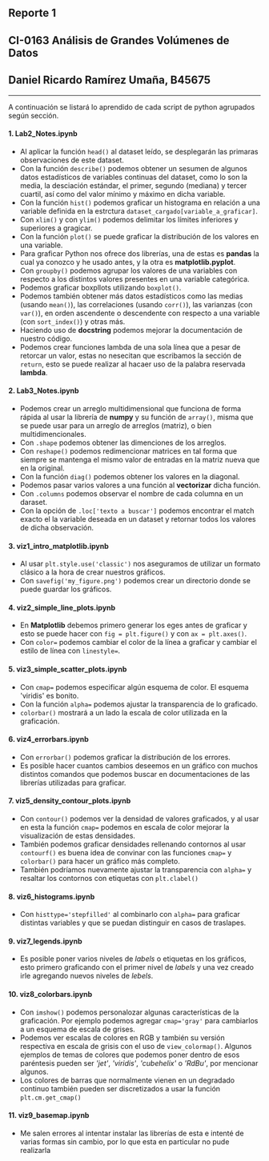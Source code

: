 
## Reporte 1
## CI-0163   Análisis de Grandes Volúmenes de Datos
## Daniel Ricardo Ramírez Umaña, B45675
***
A continuación se listará lo aprendido de cada script de python agrupados según sección.
#### 1. Lab2_Notes.ipynb
* Al aplicar la función `head()` al dataset leído, se desplegarán las primaras observaciones de este dataset.
* Con la función `describe()` podemos obtener un sesumen de algunos datos estadísticos de variables continuas del dataset, como lo son la media, la desciación estándar, el primer, segundo (mediana) y tercer cuartil, así como del valor mínimo y máximo en dicha variable.
* Con la función `hist()` podemos graficar un histograma en relación a una variable definida en la estrctura `dataset_cargado[variable_a_graficar]`.
* Con `xlim()` y con `ylim()` podemos delimitar los límites inferiores y superiores a gragicar.
* Con la función `plot()` se puede graficar la distribución de los valores en una variable.
* Para graficar Python nos ofrece dos librerías, una de estas es **pandas** la cual ya conozco y he usado antes, y la otra es **matplotlib.pyplot**.
* Con `groupby()` podemos agrupar los valores de una variables con respecto a los distintos valores presentes en una variable categórica.
* Podemos graficar boxpllots utilizando `boxplot()`.
* Podemos también obtener más datos estadísticos como las medias (usando `mean()`), las correlaciones (usando `corr()`), las varianzas (con `var()`), en orden ascendente o descendente con respecto a una variable (con `sort_index()`) y otras más.
* Haciendo uso de **docstring** podemos mejorar la documentación de nuestro código.
* Podemos crear funciones lambda de una sola línea que a pesar de retorcar un valor, estas no nesecitan que escribamos la sección de `return`, esto se puede realizar al hacaer uso de la palabra reservada **lambda**.
#### 2. Lab3_Notes.ipynb
* Podemos crear un arreglo multidimensional que funciona de forma rápida al usar la librería de **numpy** y su función de `array()`, misma que se puede usar para un arreglo de arreglos (matriz), o bien multidimencionales.
* Con `.shape` podemos obtener las dimenciones de los arreglos.
* Con `reshape()` podemos redimencionar matrices en tal forma que siempre se mantenga el mismo valor de entradas en la matriz nueva que en la original.
* Con la función `diag()` podemos obtener los valores en la diagonal.
* Podemos pasar varios valores a una función al **vectorizar** dicha función.
* Con `.columns` podemos observar el nombre de cada columna en un daraset.
* Con la opción de `.loc['texto a buscar']` podemos encontrar el match exacto el la variable deseada en un dataset y retornar todos los valores de dicha observación.
#### 3. viz1_intro_matplotlib.ipynb
* Al usar `plt.style.use('classic')` nos aseguramos de utilizar un formato clásico a la hora de crear nuestros gráficos.
* Con `savefig('my_figure.png')` podemos crear un directorio donde se puede guardar los gráficos.
#### 4. viz2_simple_line_plots.ipynb
* En **Matplotlib** debemos primero generar los eges antes de graficar y esto se puede hacer con `fig = plt.figure()` y con  `ax = plt.axes()`.
* Con `color=` podemos cambiar el color de la línea a graficar y cambiar el estilo de línea con `linestyle=`.
#### 5. viz3_simple_scatter_plots.ipynb
* Con `cmap=` podemos especificar algún esquema de color. El esquema 'viridis' es bonito.
* Con la función `alpha=` podemos ajustar la transparencia de lo graficado.
* `colorbar()` mostrará a un lado la escala de color utilizada en la graficación.
#### 6. viz4_errorbars.ipynb
* Con `errorbar()` podemos graficar la distribución de los errores.
* Es posible hacer cuantos cambios deseemos en un gráfico con muchos distintos comandos que podemos buscar en documentaciones de las librerías utilizadas para graficar.
#### 7. viz5_density_contour_plots.ipynb
* Con `contour()` podemos ver la densidad de valores graficados, y al usar en esta la función `cmap=` podemos en escala de color mejorar la visualización de estas densidades.
* También podemos graficar densidades rellenando contornos al usar `contourf()` es buena idea de convinar con las funciones `cmap=` y `colorbar()` para hacer un gráfico más completo.
* También podríamos nuevamente ajustar la transparencia con `alpha=` y resaltar los contornos con etiquetas con `plt.clabel()`
#### 8. viz6_histograms.ipynb
* Con `histtype='stepfilled'` al combinarlo con `alpha=` para graficar distintas variables y que se puedan distinguir en casos de traslapes.
#### 9. viz7_legends.ipynb
* Es posible poner varios niveles de *labels* o etiquetas en los gráficos, esto primero graficando con el primer nivel de *labels* y una vez creado irle agregando nuevos niveles de *lebels*.
#### 10. viz8_colorbars.ipynb
* Con `imshow()` podemos personalozar algunas características de la graficación. Por ejemplo podemos agregar `cmap='gray'` para cambiarlos a un esquema de escala de grises.
* Podemos ver escalas de colores en RGB y también su versión respectiva en escala de grisis con el uso de `view_colormap()`. Algunos ejemplos de temas de colores que podemos poner dentro de esos paréntesis pueden ser *'jet'*, *'viridis'*, *'cubehelix'* o *'RdBu'*, por mencionar algunos.
* Los colores de barras que normalmente vienen en un degradado continuo también pueden ser discretizados a usar la función `plt.cm.get_cmap()`
#### 11. viz9_basemap.ipynb
* Me salen errores al intentar instalar las librerías de esta e intenté de varias formas sin cambio, por lo que esta en particular no pude realizarla
